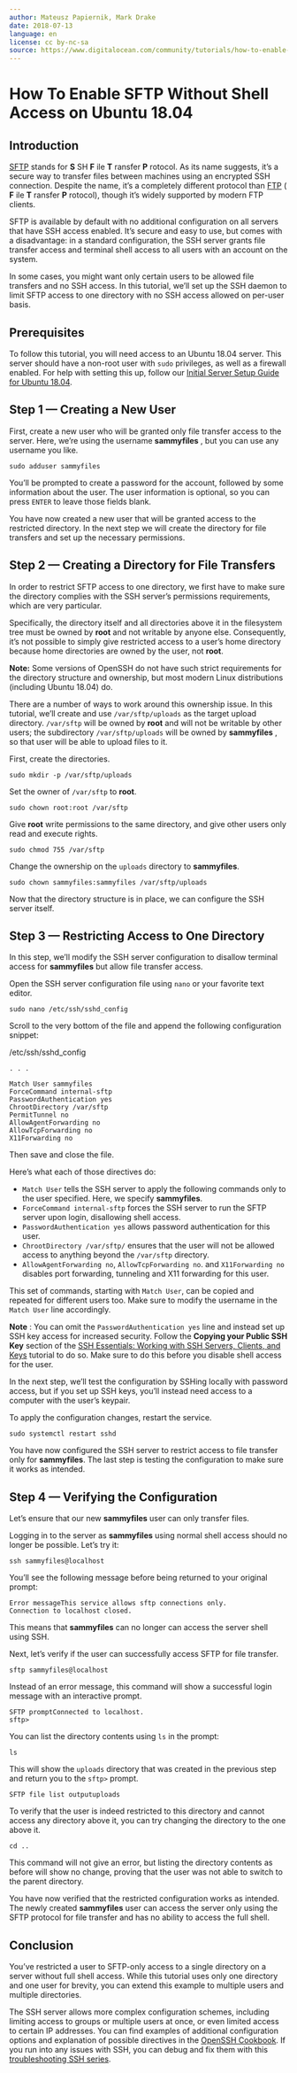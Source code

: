 ```yaml
---
author: Mateusz Papiernik, Mark Drake
date: 2018-07-13
language: en
license: cc by-nc-sa
source: https://www.digitalocean.com/community/tutorials/how-to-enable-sftp-without-shell-access-on-ubuntu-18-04
---
```


# How To Enable SFTP Without Shell Access on Ubuntu 18.04

## Introduction

[SFTP](how-to-use-sftp-to-securely-transfer-files-with-a-remote-server) stands for **S** SH **F** ile **T** ransfer **P** rotocol. As its name suggests, it’s a secure way to transfer files between machines using an encrypted SSH connection. Despite the name, it’s a completely different protocol than [FTP](what-is-ftp-and-how-is-it-used) ( **F** ile **T** ransfer **P** rotocol), though it’s widely supported by modern FTP clients.

SFTP is available by default with no additional configuration on all servers that have SSH access enabled. It’s secure and easy to use, but comes with a disadvantage: in a standard configuration, the SSH server grants file transfer access and terminal shell access to all users with an account on the system.

In some cases, you might want only certain users to be allowed file transfers and no SSH access. In this tutorial, we’ll set up the SSH daemon to limit SFTP access to one directory with no SSH access allowed on per-user basis.

## Prerequisites

To follow this tutorial, you will need access to an Ubuntu 18.04 server. This server should have a non-root user with `sudo` privileges, as well as a firewall enabled. For help with setting this up, follow our [Initial Server Setup Guide for Ubuntu 18.04](initial-server-setup-with-ubuntu-18-04).

## Step 1 — Creating a New User

First, create a new user who will be granted only file transfer access to the server. Here, we’re using the username **sammyfiles** , but you can use any username you like.

    sudo adduser sammyfiles

You’ll be prompted to create a password for the account, followed by some information about the user. The user information is optional, so you can press `ENTER` to leave those fields blank.

You have now created a new user that will be granted access to the restricted directory. In the next step we will create the directory for file transfers and set up the necessary permissions.

## Step 2 — Creating a Directory for File Transfers

In order to restrict SFTP access to one directory, we first have to make sure the directory complies with the SSH server’s permissions requirements, which are very particular.

Specifically, the directory itself and all directories above it in the filesystem tree must be owned by **root** and not writable by anyone else. Consequently, it’s not possible to simply give restricted access to a user’s home directory because home directories are owned by the user, not **root**.

**Note:** Some versions of OpenSSH do not have such strict requirements for the directory structure and ownership, but most modern Linux distributions (including Ubuntu 18.04) do.

There are a number of ways to work around this ownership issue. In this tutorial, we’ll create and use `/var/sftp/uploads` as the target upload directory. `/var/sftp` will be owned by **root** and will not be writable by other users; the subdirectory `/var/sftp/uploads` will be owned by **sammyfiles** , so that user will be able to upload files to it.

First, create the directories.

    sudo mkdir -p /var/sftp/uploads

Set the owner of `/var/sftp` to **root**.

    sudo chown root:root /var/sftp

Give **root** write permissions to the same directory, and give other users only read and execute rights.

    sudo chmod 755 /var/sftp

Change the ownership on the `uploads` directory to **sammyfiles**.

    sudo chown sammyfiles:sammyfiles /var/sftp/uploads

Now that the directory structure is in place, we can configure the SSH server itself.

## Step 3 — Restricting Access to One Directory

In this step, we’ll modify the SSH server configuration to disallow terminal access for **sammyfiles** but allow file transfer access.

Open the SSH server configuration file using `nano` or your favorite text editor.

    sudo nano /etc/ssh/sshd_config

Scroll to the very bottom of the file and append the following configuration snippet:

/etc/ssh/sshd\_config

    . . .
    
    Match User sammyfiles
    ForceCommand internal-sftp
    PasswordAuthentication yes
    ChrootDirectory /var/sftp
    PermitTunnel no
    AllowAgentForwarding no
    AllowTcpForwarding no
    X11Forwarding no

Then save and close the file.

Here’s what each of those directives do:

- `Match User` tells the SSH server to apply the following commands only to the user specified. Here, we specify **sammyfiles**.
- `ForceCommand internal-sftp` forces the SSH server to run the SFTP server upon login, disallowing shell access.
- `PasswordAuthentication yes` allows password authentication for this user.
- `ChrootDirectory /var/sftp/` ensures that the user will not be allowed access to anything beyond the `/var/sftp` directory.
- `AllowAgentForwarding no`, `AllowTcpForwarding no`. and `X11Forwarding no` disables port forwarding, tunneling and X11 forwarding for this user.

This set of commands, starting with `Match User`, can be copied and repeated for different users too. Make sure to modify the username in the `Match User` line accordingly.

**Note** : You can omit the `PasswordAuthentication yes` line and instead set up SSH key access for increased security. Follow the **Copying your Public SSH Key** section of the [SSH Essentials: Working with SSH Servers, Clients, and Keys](ssh-essentials-working-with-ssh-servers-clients-and-keys) tutorial to do so. Make sure to do this before you disable shell access for the user.

In the next step, we’ll test the configuration by SSHing locally with password access, but if you set up SSH keys, you’ll instead need access to a computer with the user’s keypair.

To apply the configuration changes, restart the service.

    sudo systemctl restart sshd

You have now configured the SSH server to restrict access to file transfer only for **sammyfiles**. The last step is testing the configuration to make sure it works as intended.

## Step 4 — Verifying the Configuration

Let’s ensure that our new **sammyfiles** user can only transfer files.

Logging in to the server as **sammyfiles** using normal shell access should no longer be possible. Let’s try it:

    ssh sammyfiles@localhost

You’ll see the following message before being returned to your original prompt:

    Error messageThis service allows sftp connections only.
    Connection to localhost closed.

This means that **sammyfiles** can no longer can access the server shell using SSH.

Next, let’s verify if the user can successfully access SFTP for file transfer.

    sftp sammyfiles@localhost

Instead of an error message, this command will show a successful login message with an interactive prompt.

    SFTP promptConnected to localhost.
    sftp>

You can list the directory contents using `ls` in the prompt:

    ls

This will show the `uploads` directory that was created in the previous step and return you to the `sftp>` prompt.

    SFTP file list outputuploads

To verify that the user is indeed restricted to this directory and cannot access any directory above it, you can try changing the directory to the one above it.

    cd ..

This command will not give an error, but listing the directory contents as before will show no change, proving that the user was not able to switch to the parent directory.

You have now verified that the restricted configuration works as intended. The newly created **sammyfiles** user can access the server only using the SFTP protocol for file transfer and has no ability to access the full shell.

## Conclusion

You’ve restricted a user to SFTP-only access to a single directory on a server without full shell access. While this tutorial uses only one directory and one user for brevity, you can extend this example to multiple users and multiple directories.

The SSH server allows more complex configuration schemes, including limiting access to groups or multiple users at once, or even limited access to certain IP addresses. You can find examples of additional configuration options and explanation of possible directives in the [OpenSSH Cookbook](https://en.wikibooks.org/wiki/OpenSSH/Cookbook/File_Transfer_with_SFTP). If you run into any issues with SSH, you can debug and fix them with this [troubleshooting SSH series](https://www.digitalocean.com/community/tutorial_series/how-to-troubleshoot-ssh).
